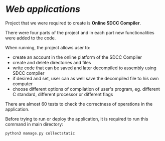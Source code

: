 # ***Web applications***

Project that we were required to create is **Online SDCC Compiler**.

There were four parts of the project and in each part new functionalities were added to the code.

When running, the project allows user to:
- create an account in the online platform of the SDCC Compiler
- create and delete directories and files
- write code that can be saved and later decompiled to assembly using SDCC compiler
- if desired and set, user can as well save the decompiled file to his own computer
- choose different options of compilation of user's program, eg. different C standard, different processor or different flags

There are almost 60 tests to check the correctness of operations in the application.

Before trying to run or deploy the application, it is required to run this command in main directory:
```shell
python3 manage.py collectstatic
```
